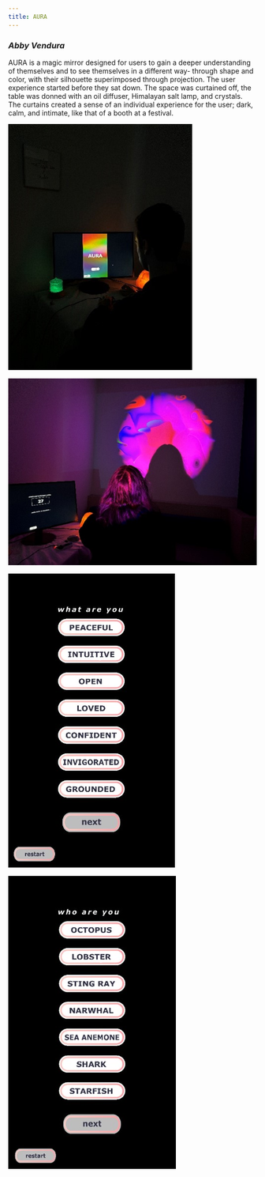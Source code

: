 ```yaml
---
title: AURA
---
```



### _Abby Vendura_



AURA is a magic mirror designed for users to gain a deeper understanding of themselves and to see themselves in a different way- through shape and color, with their silhouette superimposed through projection. The user experience started before they sat down. The space was curtained off, the table was donned with an oil diffuser, Himalayan salt lamp, and crystals. The curtains created a sense of an individual experience for the user; dark, calm, and intimate, like that of a booth at a festival.

![](aurapic1.jpg)

![](aurapic2.jpg)

![](aurapic3.jpg)

![](aurapic4.jpg)